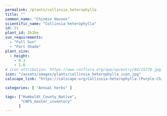 ```yaml
---
permalink: /plants/collinsia_heterophylla
title: ""
common_name: "Chinese Houses"
scientific_name: "Collinsia heterophylla"
id: 21
plant_id: 3b1be 
sun_requirements:
  - "Full Sun"
  - "Part Shade"
plant_size:
  - height: 
    - 0.3
    - 1.6
# icon attribution: https://www.calflora.org/app/up/entry/84/25279.jpg 
icon: "/assets/images/plants/collinsia_heterophylla_icon.jpg" 
calscape_link: "https://calscape.org/Collinsia-heterophylla-(Purple-Chinese-Houses)"

categories: [ "Annual herbs" ]

tags: ["Humboldt_County_Native",
       "CNPS_master_inventory"
      ]
---
```



